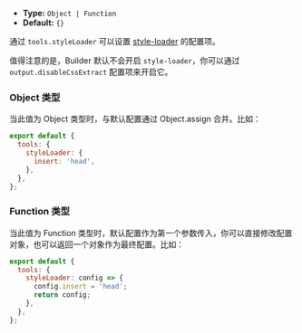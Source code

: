 - **Type:** `Object | Function`
- **Default:** `{}`

通过 `tools.styleLoader` 可以设置 [style-loader](https://github.com/webpack-contrib/style-loader) 的配置项。

值得注意的是，Builder 默认不会开启 `style-loader`，你可以通过 `output.disableCssExtract` 配置项来开启它。

### Object 类型

当此值为 Object 类型时，与默认配置通过 Object.assign 合并。比如：

```js
export default {
  tools: {
    styleLoader: {
      insert: 'head',
    },
  },
};
```

### Function 类型

当此值为 Function 类型时，默认配置作为第一个参数传入，你可以直接修改配置对象，也可以返回一个对象作为最终配置。比如：

```js
export default {
  tools: {
    styleLoader: config => {
      config.insert = 'head';
      return config;
    },
  },
};
```
